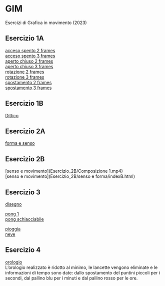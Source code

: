 # GIM
Esercizi di Grafica in movimento (2023) 

## Esercizio 1A
[acceso spento 2 frames](Esercizio_1A/template/acceso_spento_2.html)<br>
[acceso spento 3 frames](Esercizio_1A/template/acceso_spento_3.html)<br>
[aperto chiuso 2 frames](Esercizio_1A/template/aperto_chiuso_2.html)<br>
[aperto chiuso 3 frames](Esercizio_1A/template/aperto_chiuso_3.html)<br>
[rotazione 2 frames](Esercizio_1A/template/rotazione_2.html)<br>
[rotazione 3 frames](Esercizio_1A/template/rotazione_3.html)<br>
[spostamento 2 frames](Esercizio_1A/template/spostamento_2.html)<br>
[spostamento 3 frames](Esercizio_1A/template/spostamento_3.html)

## Esercizio 1B

[Dittico](Esercizio_1B/template/indexA.html)  


## Esercizio 2A
[forma e senso](Esercizio_2A/template/index.html)


## Esercizio 2B
[senso e movimento](Esercizio_2B/Composizione 1.mp4)<br> 
[senso e movimento](Esercizio_2B/senso e forma/indexB.html)

## Esercizio 3
[disegno](Esercizio_3/Esercizio_3/1_disegno/index.html)  

[pong 1](Esercizio_3/Esercizio_3/2a_pong/index.html)<br> 
[pong schiacciabile](Esercizio_3/Esercizio_3/2b_pong/index.html)

[pioggia](Esercizio_3/Esercizio_3/3_pioggia/index.html)  
[neve](Esercizio_3/Esercizio_3/4_neve/index.html)


## Esercizio 4
[orologio](Esercizio_4/Orologio_1/index.html)<br> 
L’orologio realizzato è ridotto al minimo, le lancette vengono eliminate e le informazioni di tempo sono date: dallo spostamento del puntini piccoli per i secondi, dal pallino blu per i minuti e dal pallino rosso per le ore.
